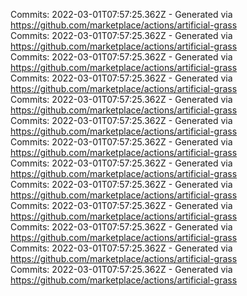 Commits: 2022-03-01T07:57:25.362Z - Generated via https://github.com/marketplace/actions/artificial-grass
<br>
Commits: 2022-03-01T07:57:25.362Z - Generated via https://github.com/marketplace/actions/artificial-grass
<br>
Commits: 2022-03-01T07:57:25.362Z - Generated via https://github.com/marketplace/actions/artificial-grass
<br>
Commits: 2022-03-01T07:57:25.362Z - Generated via https://github.com/marketplace/actions/artificial-grass
<br>
Commits: 2022-03-01T07:57:25.362Z - Generated via https://github.com/marketplace/actions/artificial-grass
<br>
Commits: 2022-03-01T07:57:25.362Z - Generated via https://github.com/marketplace/actions/artificial-grass
<br>
Commits: 2022-03-01T07:57:25.362Z - Generated via https://github.com/marketplace/actions/artificial-grass
<br>
Commits: 2022-03-01T07:57:25.362Z - Generated via https://github.com/marketplace/actions/artificial-grass
<br>
Commits: 2022-03-01T07:57:25.362Z - Generated via https://github.com/marketplace/actions/artificial-grass
<br>
Commits: 2022-03-01T07:57:25.362Z - Generated via https://github.com/marketplace/actions/artificial-grass
<br>
Commits: 2022-03-01T07:57:25.362Z - Generated via https://github.com/marketplace/actions/artificial-grass
<br>
Commits: 2022-03-01T07:57:25.362Z - Generated via https://github.com/marketplace/actions/artificial-grass
<br>
Commits: 2022-03-01T07:57:25.362Z - Generated via https://github.com/marketplace/actions/artificial-grass
<br>
